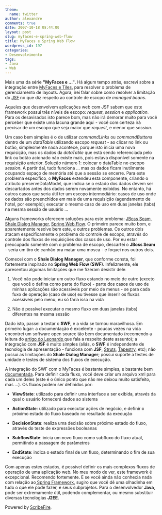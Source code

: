```yaml
---
theme:
  name: twitter
author: alexandre
comments: true
date: 2007-10-18 08:44:00
layout: post
slug: myfaces-e-spring-web-flow
title: MyFaces e Spring Web Flow
wordpress_id: 197
categories:
- Desenvolvimento
tags:
- Java
- Web
---
```


Mais uma da série **"MyFaces e ..."**. Há algum tempo atrás, escrevi sobre a integração entre [MyFaces e Tiles](http://log4dev.com/2007/08/24/myfaces-e-tiles/), para resolver o problema de gerenciamento de layouts. Agora, irei falar sobre como resolver a limitação do [JSF](http://java.sun.com/javaee/javaserverfaces/) no que diz respeito ao controle de escopo de _managed beans_.

Aqueles que desenvolvem aplicações web com JSF sabem que este framework possui três níveis de escopo: _request_, _session_ e _application_. Para os desavisados isto parece bom, mas não irá demorar muito para você perceber que existe uma lacuna grande aqui - você com certeza irá precisar de um escopo que seja maior que _request_, e menor que _session_.

Um caso bem simples é o de utilizar _commandLinks_ ou _commandButtons_ dentro de um _dataTable_ utilizando escopo _request_ - ao clicar no link ou botão, simplesmente nada acontece, porque isto inicia uma nova requisição, mas os dados da _dataTable_ que está sendo referenciada pelo link ou botão acionado não existe mais, pois estava disponível somente na requisição anterior. Solução número 1: colocar o dataTable no escopo _session_. A partir daí, tudo funciona ... mas os dados ficam inutilmente ocupando espaço de memória até que a sessão se encerre. Para este problema específico, o **MyFaces** extendeu esta componente, criando o atributo preserveDataModel, que indica se o estado dos dados devem ser descartados antes dos dados serem novamente exibidos. No entanto, há outros casos que seria útil ter um escopo intermediário: casos de uso onde os dados são preenchidos em mais de uma requisição (agendamento de hotel, por exemplo); executar o mesmo caso de uso em duas janelas (tabs) na mesma sessão de usuário ...

Alguns frameworks oferecem soluções para este problema: [JBoss Seam](http://www.jboss.com/products/seam), [Shale Dialog Manager](http://shale.apache.org/shale-dialog/index.html), [Spring Web Flow](http://www.springframework.org/webflow). O primeiro parece muito bom, e aparentemente resolve bem este, e outros problemas. Os outros dois atacam especificamente o problema do controle de escopo, através do controle dos fluxos de requisições dos casos de uso. Por eu estar preocupado somente com o problema de escopo, descartei o **JBoss Seam** - seria um tiro de canhão pra matar uma mosca - e foquei nos outros dois.

Comecei com o **Shale Dialog Manager**, que conforme consta, foi fortemente inspirado no **Spring Web Flow (SWF)**. Infelizmente, ele apresentou algumas limitações que me fizeram desistir dele:



	
  1. Você não pode iniciar um outro fluxo estando no meio de outro (exceto que você o defina como parte do fluxo) - parte dos casos de uso de minhas aplicações são acessíveis por meio de menus -  se para cada fuxo de operação (caso de uso) eu tivesse que inserir os fluxos acessíveis pelo menu, eu só faria isso na vida

	
  2. Não é possível executar o mesmo fluxo em duas janelas (tabs) diferentes na mesma sessão


Dado isto, passei a testar o **SWF**, e a vida se tornou maravilhosa. Em primeiro lugar: a documentação é excelente - poucas vezes na vida encontrei um software open source tão bem documentado (recomendo a leitura do [artigo do Leonardo ](http://log4dev.com/2006/06/14/leonardo-garcia-software-livre-e-processos-de-qualidade-de-software/)que fala a respeito deste assunto); a integração com **JSF** é muito simples (aliás, o **SWF** é independente de tecnologia de apresentação - funciona com **JSF**, [Struts](http://struts.apache.org/), [Tapestry](http://tapestry.apache.org/), etc); não possui as limitações do **Shale Dialog Manager**; possui suporte a testes de unidade e testes de sistema dos fluxos de execução.

A integração do SWF com o MyFaces é bastante simples, e bastante bem [documentada](http://static.springframework.org/spring-webflow/docs/current/reference/flow-executor.html#executor-jsf). Para definir cada fluxo, você deve criar um arquivo xml para cada um deles (este é o único ponto que não me deixou muito satisfeito, mas ...). Os fluxos podem ser definidos por:



	
  * **ViewState**: utilizado para definir uma interface a ser exibida, através da qual o usuário fornecerá dados ao sistema

	
  * **ActionState**: utilizado para executar ações de negócio, e definir o próximo estado do fluxo baseado no resultado da execução

	
  * **DecisionState**: realiza uma decisão sobre próximo estado do fluxo, através do teste de expressões booleanas

	
  * **SubflowState**: inicia um novo fluxo como subfluxo do fluxo atual, permitindo a passagem de parâmetros

	
  * **EndState**: indica o estado final de um fluxo, determinando o fim de sua execução


Com apenas estes estados, é possível definir os mais complexos fluxos de operação de uma aplicação web. No meu modo de ver, este framework é excepcional. Recomendo fortemente. E se você ainda não conhecia nada com relação ao[ Spring Framework](http://www.springframework.org/), sugiro que você dê uma olhadinha em tudo o que ele pode fazer, e seus subprojetos. Para o desenvolvedor **Java**, pode ser extremamente útil, podendo complementar, ou mesmo substituir diversas tecnologias **J2EE**.


Powered by [ScribeFire](http://scribefire.com/).
